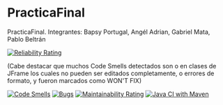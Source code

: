 # PracticaFinal
PracticaFinal. Integrantes: Bapsy Portugal, Angél Adrian, Gabriel Mata, Pablo Beltrán

[![Reliability Rating](https://sonarcloud.io/api/project_badges/measure?project=Gabe1402_PracticaFinal&metric=reliability_rating)](https://sonarcloud.io/summary/new_code?id=Gabe1402_PracticaFinal)

(Cabe destacar que muchos Code Smells detectados son o en clases de JFrame los cuales no pueden ser editados completamente, o errores de formato, y fueron marcados como WON'T FIX)

[![Code Smells](https://sonarcloud.io/api/project_badges/measure?project=Gabe1402_PracticaFinal&metric=code_smells)](https://sonarcloud.io/summary/new_code?id=Gabe1402_PracticaFinal)
[![Bugs](https://sonarcloud.io/api/project_badges/measure?project=Gabe1402_PracticaFinal&metric=bugs)](https://sonarcloud.io/summary/new_code?id=Gabe1402_PracticaFinal)
[![Maintainability Rating](https://sonarcloud.io/api/project_badges/measure?project=Gabe1402_PracticaFinal&metric=sqale_rating)](https://sonarcloud.io/summary/new_code?id=Gabe1402_PracticaFinal)
[![Java CI with Maven](https://github.com/Gabe1402/PracticaFinal/actions/workflows/maven.yml/badge.svg)](https://github.com/Gabe1402/PracticaFinal/actions/workflows/maven.yml)
